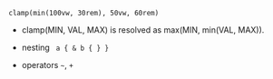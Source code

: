 ```clamp(min(100vw, 30rem), 50vw, 60rem)```
- clamp(MIN, VAL, MAX) is resolved as max(MIN, min(VAL, MAX)).

- nesting ``` a { & b { } }```
- operators ```~```, ```+```
